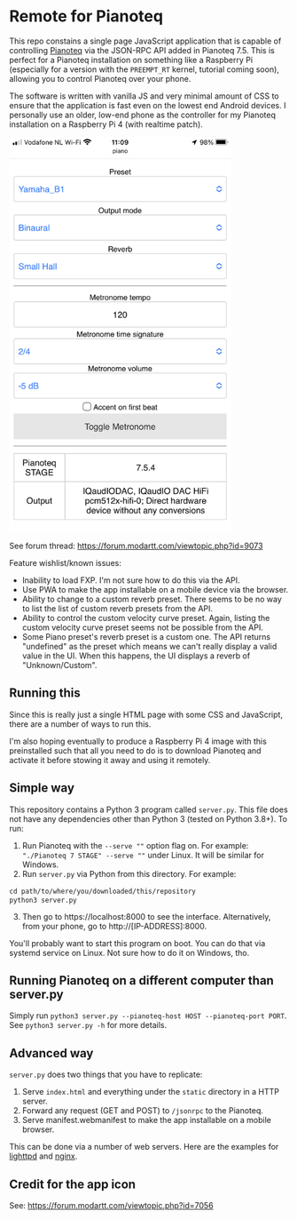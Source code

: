 Remote for Pianoteq
===================

This repo constains a single page JavaScript application that is capable of
controlling [Pianoteq](https://www.modartt.com/pianoteq) via the JSON-RPC API
added in Pianoteq 7.5. This is perfect for a Pianoteq installation on something
like a Raspberry Pi (especially for a version with the `PREEMPT_RT` kernel,
tutorial coming soon), allowing you to control Pianoteq over your phone.

The software is written with vanilla JS and very minimal amount of CSS to
ensure that the application is fast even on the lowest end Android devices. I
personally use an older, low-end phone as the controller for my Pianoteq
installation on a Raspberry Pi 4 (with realtime patch).

<img width="400" alt="" src="remote-for-pianoteq.jpg">

See forum thread: https://forum.modartt.com/viewtopic.php?id=9073

Feature wishlist/known issues:

- Inability to load FXP. I'm not sure how to do this via the API.
- Use PWA to make the app installable on a mobile device via the browser.
- Ability to change to a custom reverb preset. There seems to be no way to list
  the list of custom reverb presets from the API.
- Ability to control the custom velocity curve preset. Again, listing the
  custom velocity curve preset seems not be possible from the API.
- Some Piano preset's reverb preset is a custom one. The API returns
  "undefined" as the preset which means we can't really display a valid value
  in the UI. When this happens, the UI displays a reverb of "Unknown/Custom".

Running this
------------

Since this is really just a single HTML page with some CSS and JavaScript,
there are a number of ways to run this. 

I'm also hoping eventually to produce a Raspberry Pi 4 image with this
preinstalled such that all you need to do is to download Pianoteq and activate
it before stowing it away and using it remotely.

Simple way
----------

This repository contains a Python 3 program called `server.py`. This file does
not have any dependencies other than Python 3 (tested on Python 3.8+). To run:

1. Run Pianoteq with the `--serve ""` option flag on. For example: `"./Pianoteq
   7 STAGE" --serve ""` under Linux. It will be similar for Windows.
2. Run `server.py` via Python from this directory. For example: 

```
cd path/to/where/you/downloaded/this/repository
python3 server.py
```

3. Then go to https://localhost:8000 to see the interface. Alternatively, from
   your phone, go to http://[IP-ADDRESS]:8000.

You'll probably want to start this program on boot. You can do that via systemd
service on Linux. Not sure how to do it on Windows, tho.

Running Pianoteq on a different computer than server.py
-------------------------------------------------------

Simply run `python3 server.py --pianoteq-host HOST --pianoteq-port PORT`. See
`python3 server.py -h` for more details.

Advanced way
------------

`server.py` does two things that you have to replicate:

1. Serve `index.html` and everything under the `static` directory in a HTTP
   server.
2. Forward any request (GET and POST) to `/jsonrpc` to the Pianoteq.
3. Serve manifest.webmanifest to make the app installable on a mobile browser.

This can be done via a number of web servers. Here are the examples for
[lighttpd](conf/lighttpd/99-remote-for-pianoteq.conf) and
[nginx](conf/nginx/remote-for-pianoteq).

Credit for the app icon
-----------------------

See: https://forum.modartt.com/viewtopic.php?id=7056
